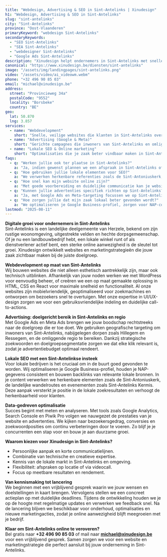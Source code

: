 ```yaml
---
title: "Webdesign, Advertising & SEO in Sint-Antelinks | Xinudesign"
h1: "Webdesign, Advertising & SEO in Sint-Antelinks"
slug: "sint-antelinks"
city: "Sint-Antelinks"
province: "Oost-Vlaanderen"
primaryKeyword: "webdesign Sint-Antelinks"
secondaryKeywords:
  - "SEO Sint-Antelinks"
  - "SEA Sint-Antelinks"
  - "webdesigner Sint-Antelinks"
  - "Google Ads Sint-Antelinks"
description: "Xinudesign helpt ondernemers in Sint-Antelinks met snelle, gebruiksvriendelijke websites, doelgerichte advertentiecampagnes en lokale SEO die inspeelt op de troeven van het dorp."
canonical: "https://www.xinudesign.be/diensten/sint-antelinks"
image: "/assets/img/landingpages/sint-antelinks.png"
video: "/assets/video/ai_videowm.webm"
phone: "+32 496 90 85 03"
email: "michael@xinudesign.be"
address:
  street: "Provincieweg 34a"
  postalCode: "9552"
  locality: "Borsbeke"
  country: "BE"
geo:
  lat: 50.870
  lng: 3.857
services:
  - name: "Webdevelopment"
    short: "Snelle, veilige websites die klanten in Sint-Antelinks overtuigen en converteren."
  - name: "Advertising (Google & Meta)"
    short: "Gerichte campagnes die inwoners van Sint-Antelinks en omliggende dorpen bereiken."
  - name: "Lokale SEO & Online marketing"
    short: "Optimalisaties die je zaak beter vindbaar maken in Sint-Antelinks en omgeving."
faqs:
  - q: "Werken jullie ook ter plaatse in Sint-Antelinks?"
    a: "Ja, indien gewenst plannen we een afspraak in Sint-Antelinks of de regio, maar online meetings zijn ook mogelijk voor snelle opvolging."
  - q: "Hoe gebruiken jullie lokale elementen voor SEO?"
    a: "We verwerken herkenbare referenties zoals de Sint-Antoniuskerk, landelijke wandelroutes en evenementen zoals Sint-Antelinks Kermis in teksten, meta-data en visuals."
  - q: "Hoe snel kan mijn website online zijn?"
    a: "Met goede voorbereiding en duidelijke communicatie kan je website doorgaans binnen 2 tot 4 weken live gaan."
  - q: "Kunnen jullie advertenties specifiek richten op Sint-Antelinks?"
    a: "Ja, met Google Ads en Meta-targeting focussen we op Sint-Antelinks, Herzele en omliggende gemeenten."
  - q: "Hoe zorgen jullie dat mijn zaak lokaal beter gevonden wordt?"
    a: "We optimaliseren je Google Business-profiel, zorgen voor NAP-consistentie en bouwen lokale backlinks rond zoekwoorden zoals 'webdesigner Sint-Antelinks'."
lastmod: "2025-08-11"
---
```


**Digitale groei voor ondernemers in Sint-Antelinks**  
Sint-Antelinks is een landelijke deelgemeente van Herzele, bekend om zijn rustige woonomgeving, uitgestrekte velden en hechte dorpsgemeenschap. Of je nu een landbouwbedrijf hebt, een lokale winkel runt of als dienstverlener actief bent, een sterke online aanwezigheid is de sleutel tot groei. Xinudesign ontwikkelt websites en marketingstrategieën die jouw zaak zichtbaar maken bij de juiste doelgroep.

**Webdevelopment op maat van Sint-Antelinks**  
Wij bouwen websites die niet alleen esthetisch aantrekkelijk zijn, maar ook technisch uitblinken. Afhankelijk van jouw noden werken we met WordPress voor eenvoudig beheer, of creëren we een op maat gemaakte oplossing in HTML, CSS en React voor maximale snelheid en functionaliteit. Al onze websites zijn mobielvriendelijk, geoptimaliseerd voor zoekmachines en ontworpen om bezoekers snel te overtuigen. Met onze expertise in UI/UX-design zorgen we voor een gebruiksvriendelijke indeling en duidelijke call-to-actions.

**Advertising: doelgericht bereik in Sint-Antelinks en regio**  
Met Google Ads en Meta Ads brengen we jouw boodschap rechtstreeks naar de doelgroep die er toe doet. We gebruiken geografische targeting om inwoners van Sint-Antelinks, nabijgelegen dorpen zoals Hillegem en Ressegem, en de omliggende regio te bereiken. Dankzij strategische zoekwoorden en doelgroepsegmentatie zorgen we dat elke klik relevant is, zodat je advertentiebudget optimaal rendeert.

**Lokale SEO met een Sint-Antelinkse insteek**  
Voor lokale bedrijven is het cruciaal om in de buurt goed gevonden te worden. Wij optimaliseren je Google Business-profiel, houden je NAP-gegevens consistent en bouwen backlinks van relevante lokale bronnen. In je content verwerken we herkenbare elementen zoals de Sint-Antoniuskerk, de landelijke wandelroutes en evenementen zoals Sint-Antelinks Kermis. Deze aanpak versterkt je positie in de lokale zoekresultaten en verhoogt de herkenbaarheid voor klanten.

**Data-gedreven optimalisatie**  
Succes begint met meten en analyseren. Met tools zoals Google Analytics, Search Console en Piwik Pro volgen we nauwgezet de prestaties van je website en advertenties. We kijken naar bezoekersgedrag, conversies en zoekwoordposities om continu verbeteringen door te voeren. Zo blijf je je concurrenten een stap voor en bouw je aan duurzame groei.

**Waarom kiezen voor Xinudesign in Sint-Antelinks?**

- Persoonlijke aanpak en korte communicatielijnen.
- Combinatie van technische en creatieve expertise.
- Kennis van de lokale markt in Sint-Antelinks en omgeving.
- Flexibiliteit: afspraken op locatie of via videocall.
- Focus op meetbare resultaten en rendement.

**Van kennismaking tot lancering**  
We beginnen met een vrijblijvend gesprek waarin we jouw wensen en doelstellingen in kaart brengen. Vervolgens stellen we een concreet actieplan op met duidelijke deadlines. Tijdens de ontwikkeling houden we je op de hoogte met regelmatige updates en verwerken we feedback snel. Na de lancering blijven we beschikbaar voor onderhoud, optimalisaties en nieuwe marketingacties, zodat je online aanwezigheid blijft meegroeien met je bedrijf.

**Klaar om Sint-Antelinks online te veroveren?**  
Bel gratis naar **+32 496 90 85 03** of mail naar **[michael@xinudesign.be](mailto:michael@xinudesign.be)** voor een vrijblijvend gesprek. Samen zorgen we voor een website en marketingstrategie die perfect aansluit bij jouw onderneming in Sint-Antelinks.
